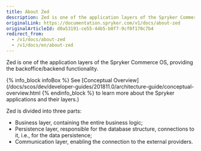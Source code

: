 ```yaml
---
title: About Zed
description: Zed is one of the application layers of the Spryker Commerce OS, providing the back office/backend functionality.
originalLink: https://documentation.spryker.com/v1/docs/about-zed
originalArticleId: d0a53191-ce55-44b5-b0f7-9cf0f170c7b4
redirect_from:
  - /v1/docs/about-zed
  - /v1/docs/en/about-zed
---
```


Zed is one of the application layers of the Spryker Commerce OS, providing the backoffice/backend functionality. 

{% info_block infoBox %}
See [Conceptual Overview](/docs/scos/dev/developer-guides/201811.0/architecture-guide/conceptual-overview.html
{% endinfo_block %} to learn more about the Spryker applications and their layers.)

Zed is divided into three parts:

* Business layer, containing the entire business logic;
* Persistence layer, responsible for the database structure, connections to it, i.e., for the data persistence;
* Communication layer, enabling the connection to the external providers.

<!--The guides in this section provide a deep insight into each of the layers and their components.-->
